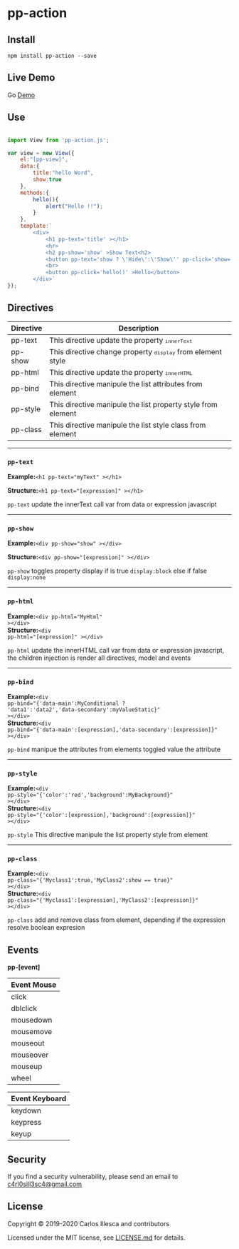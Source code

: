 # pp-action

## Install

`npm install pp-action --save`

## Live Demo

Go <a href="https://ppaction.netlify.app" target="_blank" >Demo</a>

## Use

```javascript

import View from 'pp-action.js';

var view = new View({
	el:"[pp-view]",
	data:{
		title:"hello Word",
		show:true
	},
	methods:{
		hello(){
			alert("Hello !!");
		}
	},
	template:`
		<div>
			<h1 pp-text='title' ></h1>
			<hr>
			<h2 pp-show='show' >Show Text<h2>
			<button pp-text='show ? \'Hide\':\'Show\'' pp-click='show=!show' ><button>
			<br>
			<button pp-click='hello()' >Hello</button>
		</div>`
});


```

## Directives

| Directive | Description |
| ------ | ------ |
| pp-text | This directive update the property <code><small>innerText</small></code> |
| pp-show | This directive change property <code><small>display</small></code> from element style |
| pp-html | This directive update the property <code><small>innerHTML</small></code> |
| pp-bind | This directive manipule the list attributes from element|
| pp-style| This directive manipule the list property style from element|
| pp-class| This directive manipule the list style class from element  |

___
### <code>pp-text</code>

<p><strong>Example:</strong><code>&#60;h1 pp-text="myText" >&#60;/h1&#62;</code></p>
<p><strong>Structure:</strong><code>&#60;h1 pp-text="[expression]" >&#60;/h1&#62;</code></p>

<p><code>pp-text</code> update the innerText call var from data or expression javascript</p>

___
### <code>pp-show</code>

<p><strong>Example:</strong><code>&#60;div pp-show="show" >&#60;/div&#62;</code></p>
<p><strong>Structure:</strong><code>&#60;div pp-show="[expression]" >&#60;/div&#62;</code></p>
<p><code>pp-show</code> toggles property display if is true <code>display:block</code> else if false <code>display:none</code></p>

___
### <code>pp-html</code>

<strong>Example:</strong><code>&#60;div pp-html="MyHtml" >&#60;/div&#62;</code><br>
<strong>Structure:</strong><code>&#60;div pp-html="[expression]" >&#60;/div&#62;</code>

<p><code>pp-html</code> update the innerHTML call var from data or expression javascript, the children injection is render all directives, model and events</p>

___
### <code>pp-bind</code>

<strong>Example:</strong><code>&#60;div pp-bind="{'data-main':MyConditional ? 'data1':'data2','data-secondary':myValueStatic}" >&#60;/div&#62;</code><br>
<strong>Structure:</strong><code>&#60;div pp-bind="{'data-main':[expression],'data-secondary':[expression]}" >&#60;/div&#62;</code>
<p><code>pp-bind</code> manipue the attributes from elements toggled value the attribute</p>

___
### <code>pp-style</code>

<strong>Example:</strong><code>&#60;div pp-style="{'color':'red','background':MyBackground}" >&#60;/div&#62;</code><br>
<strong>Structure:</strong><code>&#60;div pp-style="{'color':[expression],'background':[expression]}" >&#60;/div&#62;</code>
<p><code>pp-style</code> This directive manipule the list property style from element</p>

___
### <code>pp-class</code>

<strong>Example:</strong><code>&#60;div pp-class="{'Myclass1':true,'MyClass2':show == true}" >&#60;/div&#62;</code><br>
<strong>Structure:</strong><code>&#60;div pp-class="{'Myclass1':[expression],'MyClass2':[expression]}" >&#60;/div&#62;</code>
<p><code>pp-class</code> add and remove class from element, depending if the expression resolve boolean expresion</p>

## Events

<strong>pp-[event]</strong>

| Event Mouse |
| ------ |
|click|
|dblclick|
|mousedown|
|mousemove|
|mouseout|
|mouseover|
|mouseup|
|wheel|

| Event Keyboard |
| ------ |
|keydown|
|keypress|
|keyup|

	

## Security

If you find a security vulnerability, please send an email to [c4rl0sill3sc4@gmail.com](mailto:c4rl0sill3sc4@gmail.com)

## License

Copyright © 2019-2020 Carlos Illesca and contributors

Licensed under the MIT license, see [LICENSE.md](LICENSE.md) for details.